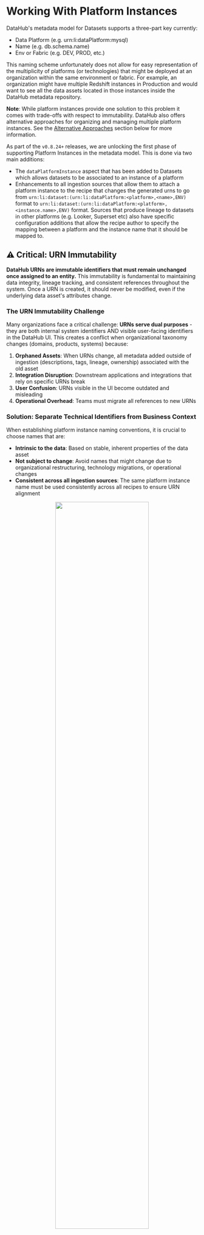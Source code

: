 # Working With Platform Instances

DataHub's metadata model for Datasets supports a three-part key currently:

- Data Platform (e.g. urn:li:dataPlatform:mysql)
- Name (e.g. db.schema.name)
- Env or Fabric (e.g. DEV, PROD, etc.)

This naming scheme unfortunately does not allow for easy representation of the multiplicity of platforms (or technologies) that might be deployed at an organization within the same environment or fabric. For example, an organization might have multiple Redshift instances in Production and would want to see all the data assets located in those instances inside the DataHub metadata repository.

**Note**: While platform instances provide one solution to this problem it comes with trade-offs with respect to immutability. DataHub also offers alternative approaches for organizing and managing multiple platform instances. See the [Alternative Approaches](#alternative-approaches) section below for more information.

As part of the `v0.8.24+` releases, we are unlocking the first phase of supporting Platform Instances in the metadata model. This is done via two main additions:

- The `dataPlatformInstance` aspect that has been added to Datasets which allows datasets to be associated to an instance of a platform
- Enhancements to all ingestion sources that allow them to attach a platform instance to the recipe that changes the generated urns to go from `urn:li:dataset:(urn:li:dataPlatform:<platform>,<name>,ENV)` format to `urn:li:dataset:(urn:li:dataPlatform:<platform>,<instance.name>,ENV)` format. Sources that produce lineage to datasets in other platforms (e.g. Looker, Superset etc) also have specific configuration additions that allow the recipe author to specify the mapping between a platform and the instance name that it should be mapped to.

## ⚠️ Critical: URN Immutability

**DataHub URNs are immutable identifiers that must remain unchanged once assigned to an entity.** This immutability is fundamental to maintaining data integrity, lineage tracking, and consistent references throughout the system. Once a URN is created, it should never be modified, even if the underlying data asset's attributes change.

### The URN Immutability Challenge

Many organizations face a critical challenge: **URNs serve dual purposes** - they are both internal system identifiers AND visible user-facing identifiers in the DataHub UI. This creates a conflict when organizational taxonomy changes (domains, products, systems) because:

1. **Orphaned Assets**: When URNs change, all metadata added outside of ingestion (descriptions, tags, lineage, ownership) associated with the old asset
2. **Integration Disruption**: Downstream applications and integrations that rely on specific URNs break
3. **User Confusion**: URNs visible in the UI become outdated and misleading
4. **Operational Overhead**: Teams must migrate all references to new URNs

### Solution: Separate Technical Identifiers from Business Context

When establishing platform instance naming conventions, it is crucial to choose names that are:

- **Intrinsic to the data**: Based on stable, inherent properties of the data asset
- **Not subject to change**: Avoid names that might change due to organizational restructuring, technology migrations, or operational changes
- **Consistent across all ingestion sources**: The same platform instance name must be used consistently across all recipes to ensure URN alignment

<p align="center">
  <img width="70%"  src="https://raw.githubusercontent.com/datahub-project/static-assets/main/imgs/platform-instances-for-ingestion.png"/>
</p>

## Naming Platform Instances

When configuring a platform instance, choose an instance name that is understandable and will be stable for the foreseeable future. e.g. `core_warehouse` or `finance_redshift` are allowed names, as are pure guids like `a37dc708-c512-4fe4-9829-401cd60ed789`. Remember that whatever instance name you choose, you will need to specify it in more than one recipe to ensure that the identifiers produced by different sources will line up.

### Best Practices for Platform Instance Naming

To ensure URN immutability and long-term stability, platform instance names should be **technical identifiers** that are intrinsic to the infrastructure, not business concepts. Use DataHub's built-in features for domains, ownership, and business context.

**✅ Good Examples:**

- **Infrastructure identifiers**: `us-east-1-cluster-1`, `eu-west-2-cluster-2`
- **Technical naming**: `primary-redshift`, `secondary-mysql`, `analytics-snowflake`
- **GUIDs/UUIDs**: `a37dc708-c512-4fe4-9829-401cd60ed789`
- **Infrastructure codes**: `rds-prod-001`, `redshift-analytics-01`

**❌ Avoid These Patterns:**

- **Organizational taxonomy**: `company.domain.product.system` (domains, products, systems change)
- **Business domain names**: `customer_data_warehouse`, `finance_redshift` (use DataHub domains instead)
- **Ownership references**: `john_warehouse`, `sarah_analytics` (use DataHub ownership features)
- **Version numbers**: `redshift_v2`, `mysql_8_0` (use DataHub's versioning capabilities)
- **Temporary indicators**: `temp_warehouse`, `migration_db`
- **Technology migration names**: `legacy_mysql`, `old_redshift` (use DataHub tags instead)

**Key Principles:**

1. **Technical focus**: Use infrastructure-level identifiers, not business concepts
2. **Stability**: Choose names that reflect permanent technical characteristics
3. **Consistency**: Use the same naming pattern across all platform instances
4. **Uniqueness**: Ensure each platform instance has a unique identifier
5. **Separation of concerns**: Use DataHub's domain and ownership features for business context

**Note**: Business context like domains, ownership, data classification, and technology migration status should be managed through DataHub's dedicated features (domains, ownership, tags, etc.) rather than embedded in the platform instance name. Environment information is best handled by tags instead of fabric type which allows for promotion over time, and versioning should use DataHub's versioning capabilities.

## Enabling Platform Instances

Read the Ingestion source specific guides for how to enable platform instances in each of them.
The general pattern is to add an additional optional configuration parameter called `platform_instance`.

e.g. here is how you would configure a recipe to ingest a mysql instance that you want to call `primary-mysql`

```yaml
source:
  type: mysql
  config:
    # Coordinates
    host_port: localhost:3306
    platform_instance: primary-mysql
    database: dbname

    # Credentials
    username: root
    password: example

sink:
  # sink configs
```

## Alternative Solutions to URN Immutability Challenges

Instead of changing URNs when organizational taxonomy evolves, DataHub provides several alternative approaches that maintain URN immutability while enabling flexible business context management:

### Recommended Approach: Separate Technical from Business Context

The most effective solution is to design your platform instance naming to be **technically stable** while using DataHub's metadata features for **business context**:

1. **Use Stable Technical Identifiers**: Design platform instance names that won't change

   - ✅ `us-east-1-cluster-001`, `anomalo-prod-01`, `primary-redshift`
   - ❌ `company.domain.product.system` (changes when taxonomy evolves)

2. **Leverage DataHub's Business Context Features**:
   - **Data Products**: Group related assets for business purposes
   - **Tags and Custom Properties**: Add flexible metadata that can be updated
   - **Glossary Terms**: Associate business concepts with technical assets
   - **Domains**: Use DataHub domains for business domain classification

## Detailed Alternative Approaches

DataHub offers several organizational concepts that can complement or serve as alternatives to platform instances:

### Data Products

**Data Products** group related data assets for business purposes, following data mesh principles:

- **Domain-Oriented**: Owned by specific business teams
- **Cohesive Units**: Related assets (tables, dashboards, pipelines) managed together
- **Business Context**: Focus on business value and consumer needs
- **Cross-Platform**: Can span multiple platform instances

**Example Data Product**:

```
Customer Analytics Data Product
├── Tables from Redshift Cluster 1
├── Tables from Snowflake Analytics
├── Dashboards from Looker
└── Pipelines from Airflow
```

### Additional Metadata Management Approaches

DataHub offers several other ways to handle organizational context without changing URNs:

#### Tags and Labels

- **Purpose**: Add flexible metadata context without changing URNs
- **Use Cases**:
  - Tag datasets with organizational context (domain, product, system)
  - Add environment-specific labels
  - Mark migration status or legacy systems
- **Benefits**: Flexible, searchable, and can be updated without URN changes
- **Example**: Tag a dataset with `domain.voice`, `product.billing`, `system.anomalo`

#### Custom Properties

- **Purpose**: Add structured metadata to entities
- **Use Cases**:
  - Store organizational taxonomy as structured data
  - Add infrastructure-specific metadata
  - Track business context that changes over time
- **Benefits**: Structured data that can be queried and filtered
- **Example**: Add custom property `org_domain: "voice"` that can be updated when domain changes

#### Glossary Terms and Business Context

- **Purpose**: Associate business meaning with technical assets
- **Use Cases**:
  - Link datasets to business concepts
  - Associate platform instances with business domains
  - Create business-friendly groupings
- **Benefits**: Bridges technical and business perspectives
- **Example**: Associate datasets with glossary term "Customer Billing" that can be renamed without affecting URNs

#### Search and Discovery Features

- **Purpose**: Find and organize assets without changing URNs
- **Use Cases**:
  - Search by organizational tags
  - Filter by custom properties
  - Use saved searches for common organizational queries
- **Benefits**: Flexible discovery without structural changes

#### DataHub Actions and Automation

- **Purpose**: Automate metadata management
- **Use Cases**:
  - Auto-tag datasets based on organizational context
  - Automatically assign ownership based on business rules
  - Sync metadata across platform instances
- **Benefits**: Reduces manual effort and ensures consistency

### Comparison of Approaches

| Approach               | URN Impact  | Flexibility | Complexity | Best Use Case                               |
| ---------------------- | ----------- | ----------- | ---------- | ------------------------------------------- |
| **Platform Instances** | Changes URN | Low         | Low        | Technical differentiation needed in URNs    |
| **Data Products**      | No change   | High        | High       | Business-oriented grouping across platforms |
| **Tags/Labels**        | No change   | High        | Low        | Flexible metadata and searchable context    |
| **Custom Properties**  | No change   | Medium      | Medium     | Structured metadata storage                 |
| **Glossary Terms**     | No change   | High        | Medium     | Business context and domain association     |
| **Search Features**    | No change   | High        | Low        | Discovery and organization without changes  |
| **Automation**         | No change   | Medium      | High       | Consistent metadata management              |

### Choosing the Right Approach

- **Platform Instances**: When you need technical differentiation in URNs
- **Data Products**: When you need business-oriented grouping across platforms
- **Tags/Labels**: When you need flexible, searchable metadata
- **Custom Properties**: When you need structured metadata storage
- **Glossary Terms**: When you need business context association
- **Combined Approach**: Use multiple concepts together for comprehensive organization

## Summary

Platform instances and data products each address different aspects of data organization in DataHub. Platform instances modify URNs to include technical identifiers, while data products provide organizational structure without changing URNs. For organizations with evolving taxonomy, the key is to separate technical identifiers (in URNs) from business context (in metadata), ensuring both immutability and flexibility.
